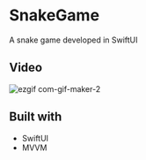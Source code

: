 # SnakeGame

A snake game developed in SwiftUI

## Video
![ezgif com-gif-maker-2](https://user-images.githubusercontent.com/68432060/198835909-e9459935-cc83-438d-b40f-f56342851a01.gif)

## Built with
* SwiftUI
* MVVM
